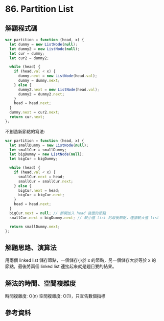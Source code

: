 # 86. Partition List

## 解題程式碼

```javascript
var partition = function (head, x) {
  let dummy = new ListNode(null);
  let dummy2 = new ListNode(null);
  let cur = dummy;
  let cur2 = dummy2;

  while (head) {
    if (head.val < x) {
      dummy.next = new ListNode(head.val);
      dummy = dummy.next;
    } else {
      dummy2.next = new ListNode(head.val);
      dummy2 = dummy2.next;
    }
    head = head.next;
  }
  dummy.next = cur2.next;
  return cur.next;
};
```

不創造新節點的寫法:

```javascript
var partition = function (head, x) {
  let smallDummy = new ListNode(null);
  let smallCur = smallDummy;
  let bigDummy = new ListNode(null);
  let bigCur = bigDummy;

  while (head) {
    if (head.val < x) {
      smallCur.next = head;
      smallCur = smallCur.next;
    } else {
      bigCur.next = head;
      bigCur = bigCur.next;
    }
    head = head.next;
  }
  bigCur.next = null; // 斷開加入 head 後面的節點
  smallCur.next = bigDummy.next; // 較小值 list 的最後節點，連接較大值 list

  return smallDummy.next;
};
```

## 解題思路、演算法

用兩個 linked list 儲存節點，一個儲存小於 x 的節點，另一個儲存大於等於 x 的節點，最後將兩個 linked list 連接起來就是題目要的結果。

## 解法的時間、空間複雜度

時間複雜度: O(n)
空間複雜度: O(1)，只宣告數個指標

## 參考資料
